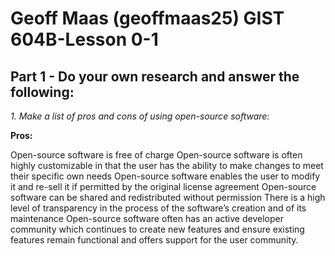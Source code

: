 # Geoff Maas (geoffmaas25) GIST 604B-Lesson 0-1

## Part 1 - Do your own research and answer the following: ##

*1. Make a list of pros and cons of using open-source software:*
   
   **Pros:**
   
   Open-source software is free of charge
   Open-source software is often highly customizable in that the user has the ability to make changes to meet their specific own needs
   Open-source software enables the user to modify it and re-sell it if permitted by the original license agreement
   Open-source software can be shared and redistributed without permission
   There is a high level of transparency in the process of the software’s creation and of its maintenance
   Open-source software often has an active developer community which continues to create new features and ensure existing features remain   functional and offers support for the user community.
